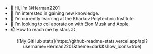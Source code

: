 - 👋 Hi, I’m @Herman2201
- 👀 I’m interested in gaining new knowledge.
- 🌱 I’m currently learning at the Kharkov Polytechnic Institute.
- 💞️ I’m looking to collaborate on with Elon Musk and Apple.
- 📫 How to reach me by stars :D

<center>![My GitHub stats](https://github-readme-stats.vercel.app/api?username=Herman2201&theme=dark&show_icons=true)</center>

